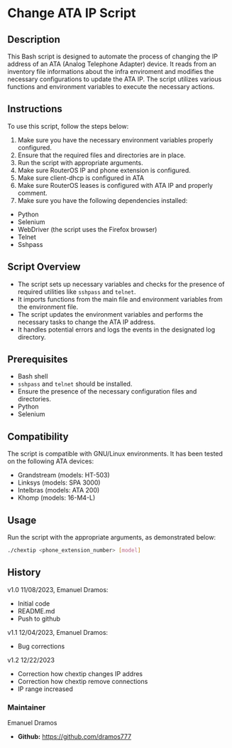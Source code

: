 # Change ATA IP Script

## Description
This Bash script is designed to automate the process of changing the IP address of an ATA (Analog Telephone Adapter) device. It reads from an inventory file informations about the infra enviroment and modifies the necessary configurations to update the ATA IP. The script utilizes various functions and environment variables to execute the necessary actions.

## Instructions
To use this script, follow the steps below:

1. Make sure you have the necessary environment variables properly configured.
2. Ensure that the required files and directories are in place.
4. Run the script with appropriate arguments.
5. Make sure RouterOS IP and phone extension is configured.
6. Make sure client-dhcp is configured in ATA
7. Make sure RouterOS leases is configured with ATA IP and properly comment.
8. Make sure you have the following dependencies installed:

- Python
- Selenium
- WebDriver (the script uses the Firefox browser)
- Telnet
- Sshpass

## Script Overview

- The script sets up necessary variables and checks for the presence of required utilities like `sshpass` and `telnet`.
- It imports functions from the main file and environment variables from the environment file.
- The script updates the environment variables and performs the necessary tasks to change the ATA IP address.
- It handles potential errors and logs the events in the designated log directory.

## Prerequisites
- Bash shell
- `sshpass` and `telnet` should be installed.
- Ensure the presence of the necessary configuration files and directories.
- Python
- Selenium

## Compatibility
The script is compatible with GNU/Linux environments. It has been tested on the following ATA devices:

- Grandstream (models: HT-503)
- Linksys (models: SPA 3000)
- Intelbras (models: ATA 200)
- Khomp (models: 16-M4-L)

## Usage
Run the script with the appropriate arguments, as demonstrated below:

```bash
./chextip <phone_extension_number> [model]
```

## History

v1.0 11/08/2023, Emanuel Dramos:
- Initial code
- README.md
- Push to github

v1.1 12/04/2023, Emanuel Dramos:
- Bug corrections

v1.2 12/22/2023
- Correction how chextip changes IP addres
- Correction how chextip remove connections
- IP range increased

### Maintainer
Emanuel Dramos
- **Github:** https://github.com/dramos777
